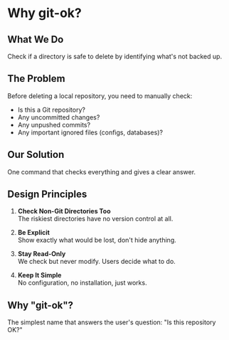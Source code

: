 # Why git-ok?

## What We Do
Check if a directory is safe to delete by identifying what's not backed up.

## The Problem
Before deleting a local repository, you need to manually check:
- Is this a Git repository?
- Any uncommitted changes?
- Any unpushed commits?
- Any important ignored files (configs, databases)?

## Our Solution
One command that checks everything and gives a clear answer.

## Design Principles

1. **Check Non-Git Directories Too**  
   The riskiest directories have no version control at all.

2. **Be Explicit**  
   Show exactly what would be lost, don't hide anything.

3. **Stay Read-Only**  
   We check but never modify. Users decide what to do.

4. **Keep It Simple**  
   No configuration, no installation, just works.

## Why "git-ok"?
The simplest name that answers the user's question: "Is this repository OK?"